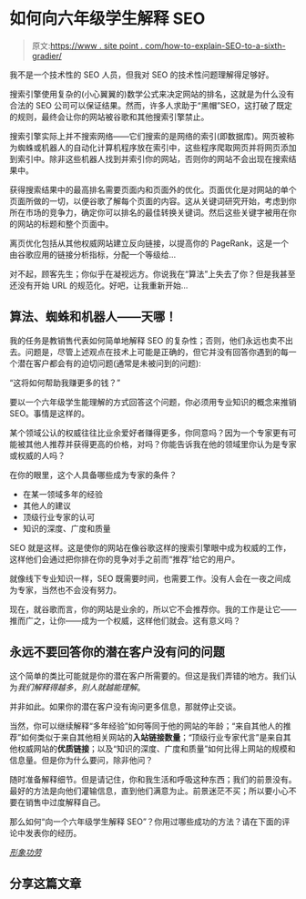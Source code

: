 # 如何向六年级学生解释 SEO

> 原文:[https://www . site point . com/how-to-explain-SEO-to-a-sixth-gradier/](https://www.sitepoint.com/how-to-explain-seo-to-a-sixth-grader/)

我不是一个技术性的 SEO 人员，但我对 SEO 的技术性问题理解得足够好。

搜索引擎使用复杂的(小心翼翼的)数学公式来决定网站的排名，这就是为什么没有合法的 SEO 公司可以保证结果。然而，许多人求助于“黑帽”SEO，这打破了既定的规则，最终会让你的网站被谷歌和其他搜索引擎禁止。

搜索引擎实际上并不搜索网络——它们搜索的是网络的索引(即数据库)。网页被称为蜘蛛或机器人的自动化计算机程序放在索引中，这些程序爬取网页并将网页添加到索引中。除非这些机器人找到并索引你的网站，否则你的网站不会出现在搜索结果中。

获得搜索结果中的最高排名需要页面内和页面外的优化。页面优化是对网站的单个页面所做的一切，以便谷歌了解每个页面的内容。这从关键词研究开始，考虑到你所在市场的竞争力，确定你可以排名的最佳转换关键词。然后这些关键字被用在你的网站的标题和整个页面中。

离页优化包括从其他权威网站建立反向链接，以提高你的 PageRank，这是一个由谷歌应用的链接分析指标，分配一个等级给…

对不起，顾客先生；你似乎在凝视远方。你说我在“算法”上失去了你？但是我甚至还没有开始 URL 的规范化。好吧，让我重新开始…

## 算法、蜘蛛和机器人——天哪！

我的任务是教销售代表如何简单地解释 SEO 的复杂性；否则，他们永远也卖不出去。问题是，尽管上述观点在技术上可能是正确的，但它并没有回答你遇到的每一个潜在客户都会有的迫切问题(通常是未被问到的问题):

“这将如何帮助我赚更多的钱？”

要以一个六年级学生能理解的方式回答这个问题，你必须用专业知识的概念来推销 SEO。事情是这样的。

某个领域公认的权威往往比业余爱好者赚得更多，你同意吗？因为一个专家更有可能被其他人推荐并获得更高的价格，对吗？你能告诉我在他的领域里你认为是专家或权威的人吗？

在你的眼里，这个人具备哪些成为专家的条件？

*   在某一领域多年的经验
*   其他人的建议
*   顶级行业专家的认可
*   知识的深度、广度和质量

SEO 就是这样。这是使你的网站在像谷歌这样的搜索引擎眼中成为权威的工作，这样他们会通过把你排在你的竞争对手之前而“推荐”给它的用户。

就像线下专业知识一样，SEO 既需要时间，也需要工作。没有人会在一夜之间成为专家，当然也不会没有努力。

现在，就谷歌而言，你的网站是业余的，所以它不会推荐你。我的工作是让它——推而广之，让你——成为一个权威，这样他们就会。这有意义吗？

## 永远不要回答你的潜在客户没有问的问题

这个简单的类比可能就是你的潜在客户所需要的。但这是我们弄错的地方。我们认为*我们解释得越多*，*别人就越能理解*。

并非如此。如果你的潜在客户没有询问更多信息，那就停止交谈。

当然，你可以继续解释“多年经验”如何等同于他的网站的年龄；“来自其他人的推荐”如何类似于来自其他相关网站的**入站链接数量**；“顶级行业专家代言”是来自其他权威网站的**优质链接**；以及“知识的深度、广度和质量”如何比得上网站的规模和信息量。但是你为什么要问，除非他问？

随时准备解释细节。但是请记住，你和我生活和呼吸这种东西；我们的前景没有。最好的方法是向他们灌输信息，直到他们满意为止。前景迷茫不买；所以要小心不要在销售中过度解释自己。

那么如何“向一个六年级学生解释 SEO”？你用过哪些成功的方法？请在下面的评论中发表你的经历。

[*形象功劳*](http://www.sxc.hu/profile/svilen001)

## 分享这篇文章